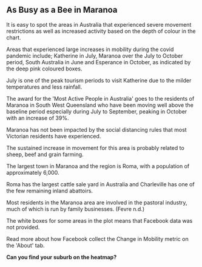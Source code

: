 <h2>As Busy as a Bee in Maranoa</h2>

It is easy to spot the areas in Australia that experienced severe movement restrictions as well as increased activity based on the depth of colour in the chart. 

Areas that experienced large increases in mobility during the covid pandemic include; Katherine in July, Maranoa over the July to October period, South Australia in June and Esperance in October, as indicated by the deep pink coloured boxes. 

July is one of the peak tourism periods to visit Katherine due to the milder temperatures and less rainfall. 

The award for the 'Most Active People in Australia' goes to the residents of Maranoa in South West Queensland who have been moving well above the baseline period especially during July to September, peaking in October with an increase of 39%.

Maranoa has not been impacted by the social distancing rules that most Victorian residents have experienced. 

The sustained increase in movement for this area is probably related to sheep, beef and grain farming. 

The largest town in Maranoa and the region is Roma, with a population of approximately 6,000. 

Roma has the largest cattle sale yard in Australia and Charleville has one of the few remaining inland abattoirs. 

Most residents in the Maranoa area are involved in the pastoral industry, much of which is run by family businesses. (Fevre n.d.)

The white boxes for some areas in the plot means that Facebook data was not provided. 

Read more about how Facebook collect the Change in Mobility metric on the 'About' tab. 

<b>Can you find your suburb on the heatmap?</b>












